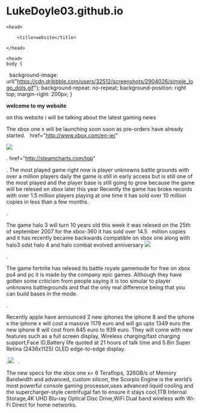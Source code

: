 # LukeDoyle03.github.io

<html>

    <head>

        <title>website</title>

    </head>
    
    <head>
    body {
    background-image: url("https://cdn.dribbble.com/users/32512/screenshots/2904026/simple_logo_dots.gif");
    background-repeat: no-repeat;
    background-position: right top;
    margin-right: 200px;
}
   
<strong>welcome to my website</strong>
    <body>
    <p> on this website i will be talking about the latest gaming news </p>
    
The xbox one x will be launching soon soon as pre-orders have already started.
  
  <a> href="http://www.xbox.com/en-ie/" </a>

  <img src="http://www.thetanooki.com/wp-content/uploads/2017/06/170611xboxonex-pic.jpeg ">
 
 .<a> href="http://steamcharts.com/top" </a>
 
 . The most played game right now is player unknowns battle grounds with over a million players daily the game is still in early access but is still one of the most played and the player base is still going to grow because the game will be relesed on xbox later this year
Recently the game has broke records with over 1.5 million players playing at one time it has sold over 10 million copies in less than a few months.

.<p> The game halo 3 will turn 10 years old this week it was relesed on the 25th of september 2007 for the xbox-360 it has sold over 14.5   million copies and it has recently became backwards compatible on xbox one along with halo3 odst halo 4 and halo combat evolved anniversary  <img src=" https://vignette.wikia.nocookie.net/halo/images/e/e5/Halo3coverart.JPG/revision/latest/scale-to-width-down/350?cb=20131024014002"> </p>

.<p> The game fortnite has relesed its battle royale gamemode for free on xbox ps4 and pc it is made by the company epic games. Although they have gotten some criticism from people saying it is too simular to player unknowns battlegrounds and that the only real difference being that you can build bases in the mode. </p>

.<p> Recently apple have announced 2 new iphones the iphone 8 and the iphone x the iphone x will cost a massive 1179 euro and will go upto 1349 euro the new iphone 8 will cost from 845 euro to 939 euro. They will come with new features such as a full screen display, Wireless charging/fast charging support,Face ID,Battery life quoted at 21 hours of talk time and 5.8in Super Retina (2436x1125) OLED edge-to-edge display. </p>

.<img src="http://cdn2.gsmarena.com/vv/pics/apple/apple-iphone-x-6.jpg">
  
 .<p> The new specs for the xbox one x= 6 Teraflops, 326GB/s of Memory Bandwidth and advanced, custom silicon, the Scorpio Engine is the world’s most powerful console gaming processor,uses advanced liquid cooling and the supercharger-style centrifugal fan to ensure it stays cool,1TB Internal Storage,4K UHD Blu-ray Optical Disc Drive,WiFi Dual band wireless with Wi-Fi Direct for home networks. </p>
  
  </body>
   

</html>
